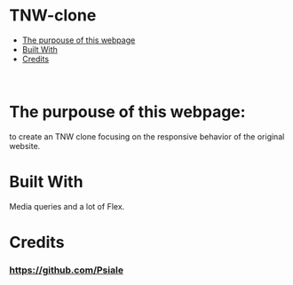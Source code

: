 # TNW-clone

* [The purpouse of this webpage](#The-purpouse-of-this-webpage)
* [Built With](#built-with)
* [Credits](#contact)
<br>

# The purpouse of this webpage:
to create an TNW clone focusing on the responsive behavior of the original website.
<br>

# Built With
Media queries and a lot of Flex.



# Credits
### https://github.com/Psiale


